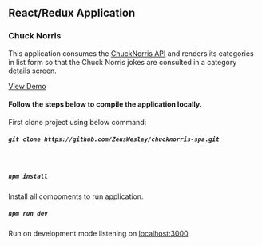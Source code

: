 ## React/Redux Application
### Chuck Norris
This application consumes the [ChuckNorris API](https://api.chuckNorris.io) and renders 
its categories in list form so that the Chuck Norris jokes are consulted in a category details screen.

[View Demo](https://zeuswesley.github.io/chucknorris-spa)

#### Follow the steps below to compile the application locally.

First clone project using below command:
##### `git clone https://github.com/ZeusWesley/chucknorris-spa.git` 
<br>

##### `npm install`
Install all compoments to run application.<br>

##### `npm run dev`
Run on development mode listening on [localhost:3000](http://localhost:3000).<br>
